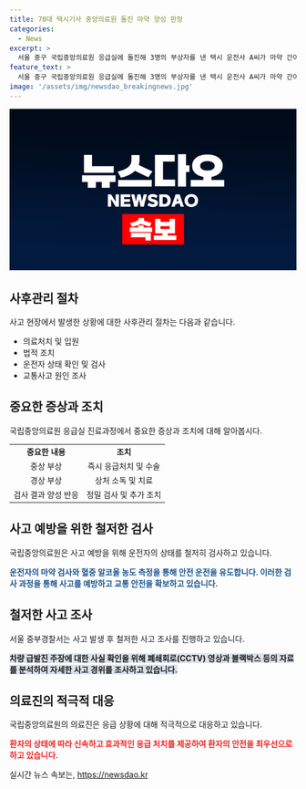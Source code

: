 ```yaml
---
title: 70대 택시기사 중앙의료원 돌진 마약 양성 판정
categories:
  - News
excerpt: >
  서울 중구 국립중앙의료원 응급실에 돌진해 3명의 부상자를 낸 택시 운전사 A씨가 마약 간이 검사에서 양성 반응을 보였다. 경찰은 A씨를 교통사고처리특례법상 치상 혐의로 입건한 후, 정밀 검사를 위해 국립과학수사연구원에 채취한 모발, 소변 등을 보낼 예정이다. 사고 후 음주 측정에서는 술을 마신 적이 없는 것으로 확인되었으며, A씨는 차량 급발진을 주장하고 있으나 경찰은 CC TV와 블랙박스 등을 토대로 사고 경위를 조사 중이다.
feature_text: >
  서울 중구 국립중앙의료원 응급실에 돌진해 3명의 부상자를 낸 택시 운전사 A씨가 마약 간이 검사에서 양성 반응을 보였다. 경찰은 A씨를 교통사고처리특례법상 치상 혐의로 입건한 후, 정밀 검사를 위해 국립과학수사연구원에 채취한 모발, 소변 등을 보낼 예정이다. 사고 후 음주 측정에서는 술을 마신 적이 없는 것으로 확인되었으며, A씨는 차량 급발진을 주장하고 있으나 경찰은 CC TV와 블랙박스 등을 토대로 사고 경위를 조사 중이다.
image: '/assets/img/newsdao_breakingnews.jpg'
---
```


<p><img src="/assets/img/newsdao_breakingnews.jpg" alt="ontimetimes 속보" /></p>

<h2 data-ke-size="size26">사후관리 절차</h2>

<p data-ke-size="size16">사고 현장에서 발생한 상황에 대한 사후관리 절차는 다음과 같습니다.</p>

<ul>
    <li>의료처치 및 입원</li>
    <li>법적 조치</li>
    <li>운전자 상태 확인 및 검사</li>
    <li>교통사고 원인 조사</li>
</ul>

<h2 data-ke-size="size26">중요한 증상과 조치</h2>

<p data-ke-size="size16">국립중앙의료원 응급실 진료과정에서 중요한 증상과 조치에 대해 알아봅시다.</p>

<table>
    <tr>
        <td style="text-align: center; height: 17px;"><b>중요한 내용</b></td>
        <td style="text-align: center; height: 17px;"><b>조치</b></td>
    </tr>
    <tr>
        <td style="text-align: center; height: 17px;">중상 부상</td>
        <td style="text-align: center; height: 17px;">즉시 응급처치 및 수술</td>
    </tr>
    <tr>
        <td style="text-align: center; height: 17px;">경상 부상</td>
        <td style="text-align: center; height: 17px;">상처 소독 및 치료</td>
    </tr>
    <tr>
        <td style="text-align: center; height: 17px;">검사 결과 양성 반응</td>
        <td style="text-align: center; height: 17px;">정밀 검사 및 추가 조치</td>
    </tr>
</table>

<h2 data-ke-size="size26">사고 예방을 위한 철저한 검사</h2>

<p data-ke-size="size16">국립중앙의료원은 사고 예방을 위해 운전자의 상태를 철저히 검사하고 있습니다.</p>

<p data-ke-size="size16"><b><span style="color: #1a5490;">운전자의 마약 검사와 혈중 알코올 농도 측정을 통해 안전 운전을 유도합니다. 이러한 검사 과정을 통해 사고를 예방하고 교통 안전을 확보하고 있습니다.</span></b></p>

<h2 data-ke-size="size26">철저한 사고 조사</h2>

<p data-ke-size="size16">서울 중부경찰서는 사고 발생 후 철저한 사고 조사를 진행하고 있습니다.</p>

<p data-ke-size="size16"><b><span style="background-color: #21538527;">차량 급발진 주장에 대한 사실 확인을 위해 폐쇄회로(CCTV) 영상과 블랙박스 등의 자료를 분석하여 자세한 사고 경위를 조사하고 있습니다.</span></b></p>

<h2 data-ke-size="size26">의료진의 적극적 대응</h2>

<p data-ke-size="size16">국립중앙의료원의 의료진은 응급 상황에 대해 적극적으로 대응하고 있습니다.</p>

<p data-ke-size="size16"><b><span style="color: #ee2323;">환자의 상태에 따라 신속하고 효과적인 응급 처치를 제공하여 환자의 안전을 최우선으로 하고 있습니다.</span></b></p>
실시간 뉴스 속보는, <a href="https://newsdao.kr" rel="dofollow">https://newsdao.kr</a>


